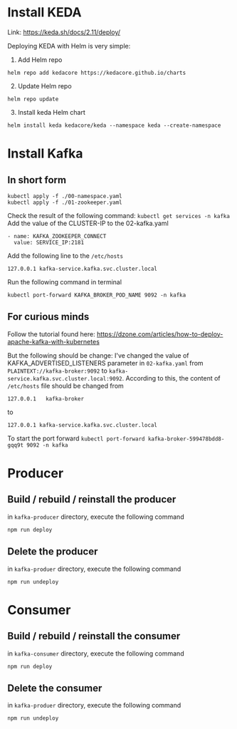 # Install KEDA

Link: https://keda.sh/docs/2.11/deploy/

Deploying KEDA with Helm is very simple:

1. Add Helm repo

```
helm repo add kedacore https://kedacore.github.io/charts
```

2. Update Helm repo

```
helm repo update
```

3. Install keda Helm chart

```
helm install keda kedacore/keda --namespace keda --create-namespace
```

# Install Kafka

## In short form

```
kubectl apply -f ./00-namespace.yaml
kubectl apply -f ./01-zookeeper.yaml
```

Check the result of the following command: `kubectl get services -n kafka`
Add the value of the CLUSTER-IP to the 02-kafka.yaml

```
- name: KAFKA_ZOOKEEPER_CONNECT
  value: SERVICE_IP:2181
```

Add the following line to the `/etc/hosts`

```
127.0.0.1 kafka-service.kafka.svc.cluster.local
```

Run the following command in terminal

```
kubectl port-forward KAFKA_BROKER_POD_NAME 9092 -n kafka
```

## For curious minds

Follow the tutorial found here: https://dzone.com/articles/how-to-deploy-apache-kafka-with-kubernetes

But the following should be change:
I've changed the value of KAFKA_ADVERTISED_LISTENERS parameter in `02-kafka.yaml` from `PLAINTEXT://kafka-broker:9092` to `kafka-service.kafka.svc.cluster.local:9092`.
According to this, the content of `/etc/hosts` file should be changed from

```
127.0.0.1	kafka-broker
```

to

```
127.0.0.1 kafka-service.kafka.svc.cluster.local
```

To start the port forward
`kubectl port-forward kafka-broker-599478bdd8-gqq9t 9092 -n kafka`

# Producer

## Build / rebuild / reinstall the producer

in `kafka-producer` directory, execute the following command

```
npm run deploy
```

## Delete the producer

in `kafka-produer` directory, execute the following command

```
npm run undeploy
```

# Consumer

## Build / rebuild / reinstall the consumer

in `kafka-consumer` directory, execute the following command

```
npm run deploy
```

## Delete the consumer

in `kafka-produer` directory, execute the following command

```
npm run undeploy
```
